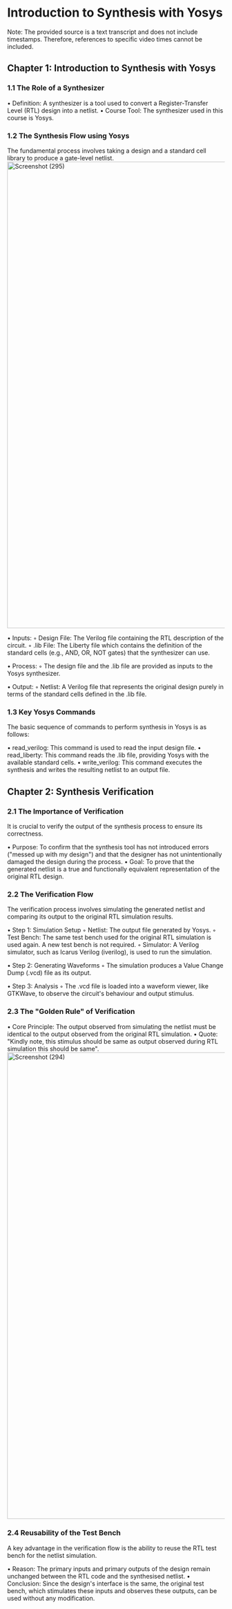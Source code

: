 # Introduction to Synthesis with Yosys

Note: The provided source is a text transcript and does not include timestamps. Therefore, references to specific video times cannot be included.

## Chapter 1: Introduction to Synthesis with Yosys

### 1.1 The Role of a Synthesizer
• Definition: A synthesizer is a tool used to convert a Register-Transfer Level (RTL) design into a netlist.
• Course Tool: The synthesizer used in this course is Yosys.

### 1.2 The Synthesis Flow using Yosys
The fundamental process involves taking a design and a standard cell library to produce a gate-level netlist.
<img width="1920" height="1080" alt="Screenshot (295)" src="https://github.com/user-attachments/assets/2373318c-102a-434d-984a-3b6d33a8dc0d" />

• Inputs:
    ◦ Design File: The Verilog file containing the RTL description of the circuit.
    ◦ .lib File: The Liberty file which contains the definition of the standard cells (e.g., AND, OR, NOT gates) that the synthesizer can use.

• Process:
    ◦ The design file and the .lib file are provided as inputs to the Yosys synthesizer.

• Output:
    ◦ Netlist: A Verilog file that represents the original design purely in terms of the standard cells defined in the .lib file.

### 1.3 Key Yosys Commands
The basic sequence of commands to perform synthesis in Yosys is as follows:

• read_verilog: This command is used to read the input design file.
• read_liberty: This command reads the .lib file, providing Yosys with the available standard cells.
• write_verilog: This command executes the synthesis and writes the resulting netlist to an output file.

## Chapter 2: Synthesis Verification

### 2.1 The Importance of Verification
It is crucial to verify the output of the synthesis process to ensure its correctness.

• Purpose: To confirm that the synthesis tool has not introduced errors ("messed up with my design") and that the designer has not unintentionally damaged the design during the process.
• Goal: To prove that the generated netlist is a true and functionally equivalent representation of the original RTL design.

### 2.2 The Verification Flow
The verification process involves simulating the generated netlist and comparing its output to the original RTL simulation results.

• Step 1: Simulation Setup
    ◦ Netlist: The output file generated by Yosys.
    ◦ Test Bench: The same test bench used for the original RTL simulation is used again. A new test bench is not required.
    ◦ Simulator: A Verilog simulator, such as Icarus Verilog (iverilog), is used to run the simulation.

• Step 2: Generating Waveforms
    ◦ The simulation produces a Value Change Dump (.vcd) file as its output.

• Step 3: Analysis
    ◦ The .vcd file is loaded into a waveform viewer, like GTKWave, to observe the circuit's behaviour and output stimulus.

### 2.3 The "Golden Rule" of Verification
• Core Principle: The output observed from simulating the netlist must be identical to the output observed from the original RTL simulation.
• Quote: "Kindly note, this stimulus should be same as output observed during RTL simulation this should be same".
<img width="1920" height="1080" alt="Screenshot (294)" src="https://github.com/user-attachments/assets/38fcc7f3-60a6-44a3-b4c0-56a537dea16e" />

### 2.4 Reusability of the Test Bench
A key advantage in the verification flow is the ability to reuse the RTL test bench for the netlist simulation.

• Reason: The primary inputs and primary outputs of the design remain unchanged between the RTL code and the synthesised netlist.
• Conclusion: Since the design's interface is the same, the original test bench, which stimulates these inputs and observes these outputs, can be used without any modification.

